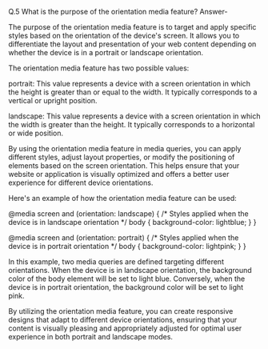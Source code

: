 Q.5 What is the purpose of the orientation media feature?
Answer-

The purpose of the orientation media feature is to target and apply specific styles based on the orientation of the device's screen. It allows you to differentiate the layout and presentation of your web content depending on whether the device is in a portrait or landscape orientation.

The orientation media feature has two possible values:

portrait: This value represents a device with a screen orientation in which the height is greater than or equal to the width. It typically corresponds to a vertical or upright position.

landscape: This value represents a device with a screen orientation in which the width is greater than the height. It typically corresponds to a horizontal or wide position.

By using the orientation media feature in media queries, you can apply different styles, adjust layout properties, or modify the positioning of elements based on the screen orientation. This helps ensure that your website or application is visually optimized and offers a better user experience for different device orientations.

Here's an example of how the orientation media feature can be used:

@media screen and (orientation: landscape) { /* Styles applied when the device is in landscape orientation */ body { background-color: lightblue; } }

@media screen and (orientation: portrait) { /* Styles applied when the device is in portrait orientation */ body { background-color: lightpink; } }

In this example, two media queries are defined targeting different orientations. When the device is in landscape orientation, the background color of the body element will be set to light blue. Conversely, when the device is in portrait orientation, the background color will be set to light pink.

By utilizing the orientation media feature, you can create responsive designs that adapt to different device orientations, ensuring that your content is visually pleasing and appropriately adjusted for optimal user experience in both portrait and landscape modes.